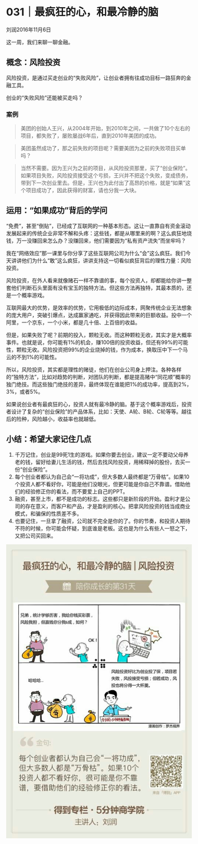 # 031｜最疯狂的心，和最冷静的脑
刘润2016年11月6日

这一周，我们来聊一聊金融。

## 概念：风险投资

风险投资，是通过买走创业的“失败风险”，让创业者拥有往成功目标一路狂奔的金融工具。

创业的“失败风险”还能被买走吗？

### 案例

>美团的创始人王兴，从2004年开始，到2010年之间，一共做了10个左右的项目，都失败了，屡败屡战6年后，直到2010年美团的成功。

>美团虽然成功了，那之前失败的项目呢？需要美团为之前的失败项目买单吗？

>当然不需要。因为王兴为之前的项目，从风险投资那里，买了“创业保险”。如果项目失败，风险投资接受这个亏损，王兴并不把这个失败，变成债务，带到下一次创业里去。但是，王兴也为此付出了高昂的价格，就是“如果”这个项目成功了，因此获得的财富，请也分我一大块。

## 运用：“如果成功”背后的学问

“免费”，甚至“倒贴”，已经成了互联网的一种基本形态。这让一直靠自有资金滚动发展起来的传统企业非常不解和头疼：这些钱，都是从哪里来的啊？这么疯狂地烧钱，万一没赚回来怎么办？没赚回来，他们需要因为“私有资产流失”而坐牢吗？

我在“网络效应”那一课里与你分享了这些互联网公司为什么“会”这么疯狂。我们今天讲讲他们为什么“敢”这么疯狂，讲讲支持这一切看似疯狂背后的理性力量：风险投资。

风险投资，在外人看来就像赌石一样不靠谱的事，每个投资人，却都能给你讲一整套他们判断石头里面有没有宝玉的独特方法。但这些方法再独特，其最本质的，还是一个概率游戏。

互联网最大的优势，是效率的优势，它用极低的边际成本，网聚传统企业无法想象的庞大用户，突破引爆点，达成赢家通吃，并获得因此带来的巨额收益。投中一个阿里，一个京东，一个小米，都是几十倍、上百倍的收益。

但是，如果失败了呢？前期的投入，颗粒无收。而这种颗粒无收，其实才是大概率事件。也就是说，你可能有1%的机会，赚100倍的投资收益，但还有99%的可能性，颗粒无收。风险投资把99%的企业烧掉的钱，作为成本，换取压中下一个马云的不到1%的可能性。

所以，风险投资，其实都是理性的赌徒，他们在创业公司身上押注。各种各样的“独特方法”，比如对趋势的判断，对团队的判断，都是提高赌中“同花顺”概率的独门绝技。而这些独门绝技的差异，最终体现在谁能把1%的成功率，提高到2%，3%，或者5%。

如果说创业者有最疯狂的心，投资人就有最冷静的脑。基于这个概率游戏后，投资者设计了复杂的“创业保险”的产品体系，比如：天使、A轮、B轮、C轮等等。越往后的险种，风险越小，收益率也就越低。

## 小结：希望大家记住几点

1. 千万记住，创业是99死1生的游戏。如果你要去创业，建议一定不要动父母养老的钱，留好给妻儿生活的钱，然后去找风险投资，用稀释掉的股份，去买一份“创业保险”。
2. 每个创业者都认为自己会“一将功成”，但大多数人最终都是“万骨枯”。如果10个投资人都不看好你，可能是他们没眼光，但更可能是你自己不靠谱。借助他们的经验修正你的看法，而不要爱上自己的PPT。
3. 融资，甚至上市，都不是成功的标志。这些都只是新阶段的开始。盈利才是公司的存在意义，而客户和产品，才是盈利的核心。把拿风险投资的钱当成商业模式，和骗保的性质差不多。
4. 也要记住，一旦拿了融资，公司就不完全是你的了。你的节奏，和投资人期待不符的时候，你可能会怀疑，到底谁是老板。这也是为什么有些人一怒之下，又把公司买回来。

![](./_image/2017-08-04-14-54-05.jpg)
